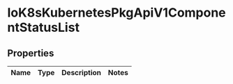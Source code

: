 
# IoK8sKubernetesPkgApiV1ComponentStatusList

## Properties
Name | Type | Description | Notes
------------ | ------------- | ------------- | -------------



